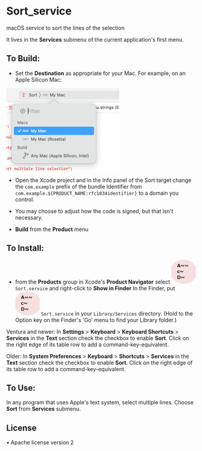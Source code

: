 # Sort_service

macOS service to sort the lines of the selection

It lives in the **Services** submenu of the current application's first menu.

## To Build:

* Set the **Destination** as appropriate for your Mac. For example, on an Apple Silicon Mac:

![](images/destination.png)

* Open the Xcode project and in the Info panel of the Sort target change the `com.example` prefix of the bundle Identifier from `com.example.${PRODUCT_NAME:rfc1034identifier}`  to a domain you control.

* You may choose to adjust how the code is signed, but that isn't necessary.

* **Build** from the **Product** menu

## To Install:

* from the **Products** group in Xcode's **Product Navigator** select ![](images/icon64.png) `Sort.service` and right-click to **Show in Finder** In the Finder, put ![](images/icon64.png)  `Sort.service` in your `Library/Services` directory.
(Hold to the Option key on the Finder's 'Go' menu to find your Library folder.)

Ventura and newer: In **Settings** > **Keyboard** > **Keyboard Shortcuts** > **Services** in the **Text** section check the checkbox to enable **Sort**. Click on the right edge of its table row to add a command-key-equivalent.

Older: In **System Preferences** > **Keyboard** >  **Shortcuts** > **Services**  in the **Text** section check the checkbox to enable **Sort**. Click on the right edge of its table row to add a command-key-equivalent.

## To Use:

In any program that uses Apple's text system, select multiple lines.  Choose **Sort** from **Services** submenu.

## License

• Apache license version 2

